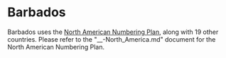# Barbados

Barbados uses the [North American Numbering Plan](https://en.wikipedia.org/wiki/North_American_Numbering_Plan),
along with 19 other countries. Please refer to the "__-North_America.md"
document for the North American Numbering Plan.

